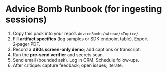 # Advice Bomb Runbook (for ingesting sessions)

1) Copy this pack into your repo’s `AdviceBombs/<Area>/<Topic>/`.
2) Fill **artifact specifics** (log samples or SDK endpoint table). Export 2‑pager PDF.
3) Record a **≤90s screen‑only demo**; add captions or transcript.
4) Run the **pre‑send verifier** and secrets scan.
5) Send email (bounded ask). Log in CRM. Schedule follow‑ups.
6) After critique: capture feedback; open issues; iterate.
